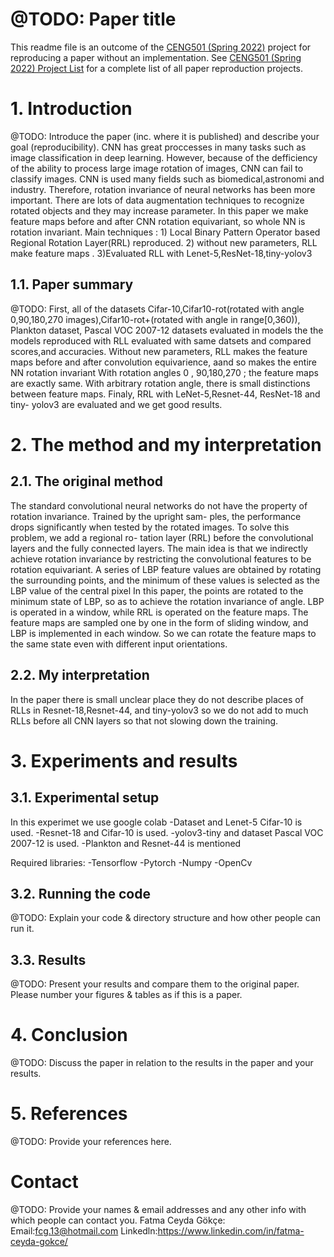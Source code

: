 # @TODO: Paper title

This readme file is an outcome of the [CENG501 (Spring 2022)](https://ceng.metu.edu.tr/~skalkan/DL/) project for reproducing a paper without an implementation. See [CENG501 (Spring 2022) Project List](https://github.com/CENG501-Projects/CENG501-Spring2022) for a complete list of all paper reproduction projects.

# 1. Introduction

@TODO: Introduce the paper (inc. where it is published) and describe your goal (reproducibility).
CNN has great proccesses in many tasks such as image classification in deep learning. However, because of the defficiency of the ability to process large image rotation of images, CNN can fail to classify images. CNN is used many fields such as biomedical,astronomi and industry. Therefore, rotation invariance of neural networks has been more important. There are lots of data augmentation techniques to recognize rotated objects and they may increase parameter. In this paper we make feature maps before and after CNN rotation equivariant, so whole NN is rotation invariant. Main techniques :
      1) Local Binary Pattern Operator based Regional Rotation Layer(RRL) reproduced.
      2) without new parameters, RLL make feature maps .
      3)Evaluated RLL with Lenet-5,ResNet-18,tiny-yolov3

## 1.1. Paper summary

@TODO: First, all of the datasets Cifar-10,Cifar10-rot(rotated with angle 0,90,180,270 images),Cifar10-rot+(rotated with angle in range[0,360)), Plankton dataset, Pascal VOC 2007-12 datasets evaluated in models the the models reproduced with RLL evaluated with same datsets and compared scores,and accuracies. Without new parameters, RLL makes the feature maps before and after convolution equivarience, aand so makes the entire NN rotation invariant With rotation angles 0 , 90,180,270 ; the feature maps are exactly same. With arbitrary rotation angle, there is small distinctions between feature maps. Finaly, RRL with LeNet-5,Resnet-44, ResNet-18 and tiny- yolov3 are evaluated and we get good results.  

# 2. The method and my interpretation

## 2.1. The original method

   The standard convolutional neural networks do not have the property of rotation invariance. Trained by the upright sam- ples, the performance drops significantly when tested by the rotated images. To solve this problem, we add a regional ro- tation layer (RRL) before the convolutional layers and the fully connected layers. The main idea is that we indirectly achieve rotation invariance by restricting the convolutional features to be rotation equivariant. A series of LBP feature values are obtained by rotating the surrounding points, and the minimum of these values is selected as the LBP value of the central pixel
In this paper, the points are rotated to the minimum state of LBP, so as to achieve the rotation invariance of angle. 
LBP is operated in a window, while RRL is operated on the feature maps. The feature maps are sampled one by one in the form of sliding window, and LBP is implemented in each window. So we can rotate the feature maps to the same state even with different input orientations.
## 2.2. My interpretation 

  In the paper there is small unclear place they do not describe places of RLLs in Resnet-18,Resnet-44, and tiny-yolov3 so we do not add to much RLLs before all CNN layers so that not slowing down the training.

# 3. Experiments and results

## 3.1. Experimental setup

In this experimet we use google colab
-Dataset and Lenet-5 Cifar-10 is used.
-Resnet-18 and Cifar-10 is used.
-yolov3-tiny and dataset Pascal VOC 2007-12 is used.
-Plankton and Resnet-44 is mentioned

Required libraries:
-Tensorflow 
-Pytorch
-Numpy
-OpenCv

## 3.2. Running the code

@TODO: Explain your code & directory structure and how other people can run it.

## 3.3. Results

@TODO: Present your results and compare them to the original paper. Please number your figures & tables as if this is a paper.

# 4. Conclusion

@TODO: Discuss the paper in relation to the results in the paper and your results.

# 5. References

@TODO: Provide your references here.

# Contact

@TODO: Provide your names & email addresses and any other info with which people can contact you.
Fatma Ceyda Gökçe: Email:fcg.13@hotmail.com
                   Linkedln:https://www.linkedin.com/in/fatma-ceyda-gokce/
